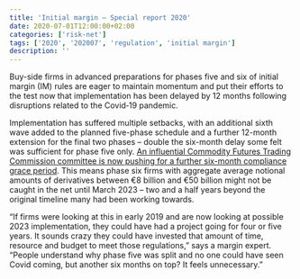 ```yaml
---
title: 'Initial margin – Special report 2020'
date: 2020-07-01T12:00:00+02:00
categories: ['risk-net']
tags: ['2020', '202007', 'regulation', 'initial margin']
description: ''
---
```


Buy-side firms in advanced preparations for phases five and six of initial margin (IM) rules are eager to maintain momentum and put their efforts to the test now that implementation has been delayed by 12 months following disruptions related to the Covid‑19 pandemic.

Implementation has suffered multiple setbacks, with an additional sixth wave added to the planned five-phase schedule and a further 12-month extension for the final two phases – double the six-month delay some felt was sufficient for phase five only. [An influential Commodity Futures Trading Commission committee is now pushing for a further six-month compliance grace period](https://www.risk.net/derivatives/7548196/cftc-advisory-body-backs-six-month-initial-margin-grace-period). This means phase six firms with aggregate average notional amounts of derivatives between €8 billion and €50 billion might not be caught in the net until March 2023 – two and a half years beyond the original timeline many had been working towards.

“If firms were looking at this in early 2019 and are now looking at possible 2023 implementation, they could have had a project going for four or five years. It sounds crazy they could have invested that amount of time, resource and budget to meet those regulations,” says a margin expert. “People understand why phase five was split and no one could have seen Covid coming, but another six months on top? It feels unnecessary.”

